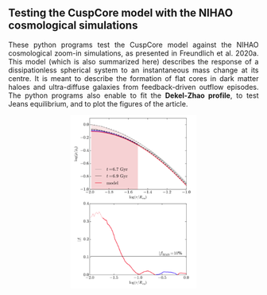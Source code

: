 <h2> Testing the CuspCore model with the NIHAO cosmological simulations</h2>

<p align="justify">
These python programs test the CuspCore model against the NIHAO cosmological zoom-in simulations, as presented in <a href="https://ui.adsabs.harvard.edu/abs/2020MNRAS.491.4523F/abstract"  style="text-decoration:none" class="type1">Freundlich et al. 2020a</a>. This model (which is also summarized <a href="https://ui.adsabs.harvard.edu/abs/2019sf2a.conf..477F/abstract"  style="text-decoration:none" class="type1">here</a>) describes the response of a dissipationless spherical system to an instantaneous mass change at its centre. It is meant to describe the formation of flat cores in dark matter haloes and ultra-diffuse galaxies from feedback-driven outflow episodes. The python programs also enable to fit the <a href="https://ui.adsabs.harvard.edu/abs/2020arXiv200408395F"  style="text-decoration:none" class="type1"><b>Dekel-Zhao profile</b></a>, to test Jeans equilibrium, and to plot the figures of the article. 
</p>

<p align="center">
<img src="NIHAOtest.png"  width=50%>
</p>



